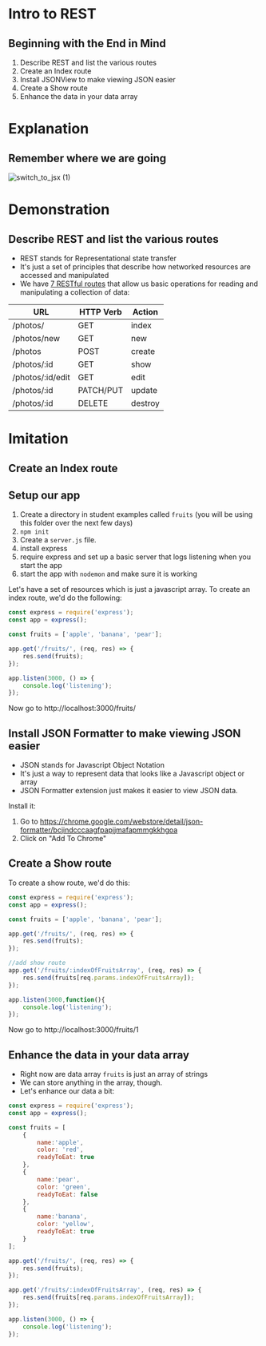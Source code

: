 # Intro to REST

## Beginning with the End in Mind

1. Describe REST and list the various routes
1. Create an Index route
1. Install JSONView to make viewing JSON easier
1. Create a Show route
1. Enhance the data in your data array

# Explanation
## Remember where we are going

![switch_to_jsx (1)](https://media.git.generalassemb.ly/user/15881/files/4cb02600-92e5-11ea-95c3-4a5765bb3bb9)

# Demonstration
## Describe REST and list the various routes

- REST stands for Representational state transfer
- It's just a set of principles that describe how networked resources are accessed and manipulated
- We have [7 RESTful routes](https://gist.github.com/alexpchin/09939db6f81d654af06b) that allow us basic operations for reading and manipulating a collection of data:

| **URL** | **HTTP Verb** |  **Action**|
|------------|-------------|------------|
| /photos/         | GET       | index  
| /photos/new         | GET       | new   
| /photos          | POST      | create   
| /photos/:id      | GET       | show       
| /photos/:id/edit | GET       | edit       
| /photos/:id      | PATCH/PUT | update    
| /photos/:id      | DELETE    | destroy  


# Imitation
## Create an Index route

## Setup our app

1.  Create a directory in student examples called `fruits` (you will be using this folder over the next few days)
2.  `npm init`
3.  Create a `server.js` file.
4.  install express
5.  require express and set up a basic server that logs listening when you start the app
6.  start the app with `nodemon` and make sure it is working

Let's have a set of resources which is just a javascript array.  To create an index route, we'd do the following:

```javascript
const express = require('express');
const app = express();

const fruits = ['apple', 'banana', 'pear'];

app.get('/fruits/', (req, res) => {
    res.send(fruits);
});

app.listen(3000, () => {
    console.log('listening');
});
```

Now go to http://localhost:3000/fruits/

## Install JSON Formatter to make viewing JSON easier

- JSON stands for Javascript Object Notation
- It's just a way to represent data that looks like a Javascript object or array
- JSON Formatter extension just makes it easier to view JSON data.

Install it:

1.  Go to https://chrome.google.com/webstore/detail/json-formatter/bcjindcccaagfpapjjmafapmmgkkhgoa
1. Click on "Add To Chrome"

## Create a Show route

To create a show route, we'd do this:

```javascript
const express = require('express');
const app = express();

const fruits = ['apple', 'banana', 'pear'];

app.get('/fruits/', (req, res) => {
    res.send(fruits);
});

//add show route
app.get('/fruits/:indexOfFruitsArray', (req, res) => {
    res.send(fruits[req.params.indexOfFruitsArray]);
});

app.listen(3000,function(){
    console.log('listening');
});
```

Now go to http://localhost:3000/fruits/1

## Enhance the data in your data array

- Right now are data array `fruits` is just an array of strings
- We can store anything in the array, though.
- Let's enhance our data a bit:

```javascript
const express = require('express');
const app = express();

const fruits = [
    {
        name:'apple',
        color: 'red',
        readyToEat: true
    },
    {
        name:'pear',
        color: 'green',
        readyToEat: false
    },
    {
        name:'banana',
        color: 'yellow',
        readyToEat: true
    }
];

app.get('/fruits/', (req, res) => {
    res.send(fruits);
});

app.get('/fruits/:indexOfFruitsArray', (req, res) => {
    res.send(fruits[req.params.indexOfFruitsArray]);
});

app.listen(3000, () => {
    console.log('listening');
});
```
